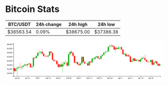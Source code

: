 # Bitcoin Stats

BTC/USDT|24h change|24h high|24h low|
|---|---|---|---|
|$38563.54|0.09%|$38675.00|$37386.38|

<img src="./chart.svg">
